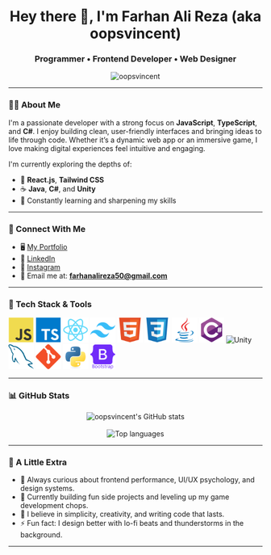 <h1 align="center">Hey there 👋, I'm Farhan Ali Reza (aka oopsvincent)</h1>
<h3 align="center">Programmer • Frontend Developer • Web Designer</h3>

<p align="center">
  <img src="https://komarev.com/ghpvc/?username=oopsvincent&label=Profile%20views&color=0e75b6&style=flat" alt="oopsvincent" />
</p>

---

### 👨‍💻 About Me

I'm a passionate developer with a strong focus on **JavaScript**, **TypeScript**, and **C#**. I enjoy building clean, user-friendly interfaces and bringing ideas to life through code. Whether it’s a dynamic web app or an immersive game, I love making digital experiences feel intuitive and engaging.

I'm currently exploring the depths of:
- 🔧 **React.js**, **Tailwind CSS**
- ☕ **Java**, **C#**, and **Unity**
- 🧠 Constantly learning and sharpening my skills

---

### 🔗 Connect With Me

- 🖥️ [My Portfolio](https://farhanalireza.netlify.app)
- 💼 [LinkedIn](https://www.linkedin.com/in/farhan-ali-reza-849746345/)
- 📸 [Instagram](https://www.instagram.com/oopsvincent/)
- 📩 Email me at: **farhanalireza50@gmail.com**

---

### 🧰 Tech Stack & Tools

<p align="left">
  <img src="https://raw.githubusercontent.com/devicons/devicon/master/icons/javascript/javascript-original.svg" alt="JavaScript" width="50" />
  <img src="https://raw.githubusercontent.com/devicons/devicon/master/icons/typescript/typescript-original.svg" alt="TypeScript" width="50" />
  <img src="https://raw.githubusercontent.com/devicons/devicon/master/icons/react/react-original.svg" alt="React" width="50" />
  <img src="https://raw.githubusercontent.com/devicons/devicon/master/icons/tailwindcss/tailwindcss-plain.svg" alt="Tailwind CSS" width="50" />
  <img src="https://raw.githubusercontent.com/devicons/devicon/master/icons/html5/html5-original.svg" alt="HTML" width="50" />
  <img src="https://raw.githubusercontent.com/devicons/devicon/master/icons/css3/css3-original.svg" alt="CSS" width="50" />
  <img src="https://raw.githubusercontent.com/devicons/devicon/master/icons/java/java-original.svg" alt="Java" width="50" />
  <img src="https://raw.githubusercontent.com/devicons/devicon/master/icons/csharp/csharp-original.svg" alt="C#" width="50" />
  <img src="https://cdn.jsdelivr.net/gh/devicons/devicon/icons/unity/unity-original.svg" alt="Unity" width="50" />
  <img src="https://raw.githubusercontent.com/devicons/devicon/master/icons/mysql/mysql-original.svg" alt="MySQL" width="50" />
  <img src="https://raw.githubusercontent.com/devicons/devicon/master/icons/git/git-original.svg" alt="Git" width="50" />
  <img src="https://raw.githubusercontent.com/devicons/devicon/master/icons/python/python-original.svg" alt="Python" width="50" />
  <img src="https://raw.githubusercontent.com/devicons/devicon/master/icons/bootstrap/bootstrap-plain-wordmark.svg" alt="Bootstrap" width="50" />
</p>

---

### 📊 GitHub Stats

<p align="center">
  <img src="https://github-readme-stats.vercel.app/api?username=oopsvincent&show_icons=true&theme=radical" alt="oopsvincent's GitHub stats" />
  <br><br>
  <img src="https://github-readme-stats.vercel.app/api/top-langs/?username=oopsvincent&layout=compact" alt="Top languages" />
</p>

---

### 🚀 A Little Extra

- 👀 Always curious about frontend performance, UI/UX psychology, and design systems.
- 🌱 Currently building fun side projects and leveling up my game development chops.
- 🧩 I believe in simplicity, creativity, and writing code that lasts.
- ⚡ Fun fact: I design better with lo-fi beats and thunderstorms in the background.

---

<!--
Thanks for stopping by! If you scrolled this far, we should probably build something cool together someday. 😉
-->
